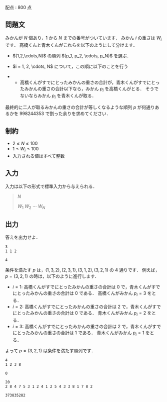 配点 : $800$ 点

## 問題文

みかんが $N$ 個あり，$1$ から $N$ までの番号がついています．
みかん $i$ の重さは $W_i$ です．
高橋くんと青木くんがこれらを以下のようにして分けます．

- <p>$(1,2,\cdots,N)$ の順列 $(p_1, p_2, \cdots, p_N)$ を選ぶ．</p>
- <p>$i = 1, 2, \cdots, N$ について，この順に以下のことを行う</p>
-   - 高橋くんがすでにとったみかんの重さの合計が，青木くんがすでにとったみかんの重さの合計以下なら，みかん $p_i$ を高橋くんがとる．
そうでないならみかん $p_i$ を青木くんが取る．

最終的に二人が取るみかんの重さの合計が等しくなるような順列 $p$ が何通りあるかを $998244353$ で割った余りを求めてください．

## 制約

- $2 \leq N \leq 100$
- $1 \leq W_i \leq 100$
- 入力される値はすべて整数

## 入力

入力は以下の形式で標準入力から与えられる．

> $N$
> 
> $W_1$ $W_2$ $\cdots$ $W_N$

## 出力

答えを出力せよ．

```input1
3
1 1 2
```

```output1
4
```

条件を満たす $p$ は，$(1,3,2),(2,3,1),(3,1,2),(3,2,1)$ の $4$ 通りです．
例えば，$p=(3,2,1)$ の時は，以下のように進行します．

- $i=1$: 高橋くんがすでにとったみかんの重さの合計は $0$ で，青木くんがすでにとったみかんの重さの合計は $0$ である．
高橋くんがみかん $p_i=3$ をとる．
- $i=2$: 高橋くんがすでにとったみかんの重さの合計は $2$ で，青木くんがすでにとったみかんの重さの合計は $0$ である．
青木くんがみかん $p_i=2$ をとる．
- $i=3$: 高橋くんがすでにとったみかんの重さの合計は $2$ で，青木くんがすでにとったみかんの重さの合計は $1$ である．
青木くんがみかん $p_i=1$ をとる．

よって $p=(3,2,1)$ は条件を満たす順列です．

```input2
4
1 2 3 8
```

```output2
0
```

```input3
20
2 8 4 7 5 3 1 2 4 1 2 5 4 3 3 8 1 7 8 2
```

```output3
373835282
```